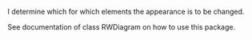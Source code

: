 I determine which for which elements the appearance is to be changed.

See documentation of class RWDiagram on how to use this package.